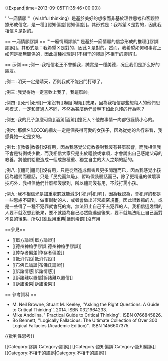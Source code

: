 {{Expand|time=2013-09-05T11:35:46+00:00}}

'''一廂情願'''（wishful thinking）是基於美好的想像而非基於理性思考和客觀證據形成信念，是一種[[認知偏差|認知偏差]]。其形式是：我希望Ｘ是對的，因此我相信Ｘ是對的。

== 一廂情願謬誤 ==
'''一廂情願謬誤'''是基於一廂情願的信念形成的推理[[謬誤|謬誤]]。其形式是：我希望Ｘ是對的，因此Ｘ是對的。然而，我希望如何和事實上如何是毫無關係的，因此這種推理是[[不相干的謬誤|不相干的謬誤]]。

== 示例 ==
;例一
:我相信老王不會騙我，誠實是一種美德，况且我们是那么好的朋友。

;例二
:明天一定是晴天，否則我就不能出門打球了。

;例三
:我覺得她一定喜歡上我了，我這麼帥。

;例四
:[[死刑|死刑]]一定沒有[[嚇阻|嚇阻]]效果，因為我相信那些想殺人的他們思考模式，一定和普通人不同，不然為甚麼他們會幹下如此兇殘的行為呢？

;例五
:我的兒子怎麼可能[[酒駕|酒駕]]撞死人？他做事情一向都很謹慎小心的。

;例六
:那個名叫XXX的網友一定是個長得可愛的女孩子，因為從她的言行來看，我感覺她一定是女的。

;例七
:[[教養|教養]]沒有用，因為我感覺父母教養對我沒有甚麼影響，而我相信我不會是特例或少數，而我相信大家只是出於禮貌或孝順，才會說出自己感謝父母的教養，將他們給塑造成一個成熟穩重、獨立自主的大人之類的話的。

;例八
:[[體罰|體罰]]沒有用，只是徒然造成傷害與更多問題而已，因為我感覺小孩因為體罰而聽話，只是「民免而無恥」、暫時假裝聽話而已，除了更精進的做壞事技巧外，我相信他們什麼都沒學到，所以體罰沒有用，不該打罵小孩。

;例九
:我不相信光是加重處罰就能減少[[犯罪|犯罪]]，因為我認為，會犯罪的都是一些思慮不周到、做事衝動的人，或者會做出非常縝密規畫，因此很難抓的人，或是一些得了一種不犯罪就會死的病，無法阻止自己不去犯罪的人。我相信這幾類的人要不就沒想到後果，要不就認為自己必然能逃過後果，要不就無法阻止自己面對不良的後果，所以[[亂世用重典|嚴刑峻罰]]沒有用

==參見==
* [[單方論證|單方論證]]
* [[德州神槍手謬誤|德州神槍手謬誤]]
* [[倖存者偏差|倖存者偏差]]
* [[抵消假設|抵消假設]]
* [[布佛氏論證|布佛氏論證]]
* [[訴諸情感|訴諸情感]]
* [[訴諸難以置信|訴諸難以置信]]
* [[訴諸後果|訴諸後果]]

== 參考資料 ==
* M. Neil Browne, Stuart M. Keeley, ''Asking the Right Questions: A Guide to Critical Thinking'', 2014. ISBN 0321964233.
* Mike Andolina, ''Practical Guide to Critical Thinking''. ISBN 0766845826.
* Bo Bennett, ''Logically Fallacious: The Ultimate Collection of Over 300 Logical Fallacies (Academic Edition)''. ISBN 1456607375.

{{批判性思考}}

[[Category:謬誤|Category:謬誤]]
[[Category:認知偏誤|Category:認知偏誤]]
[[Category:不相干的謬誤|Category:不相干的謬誤]]